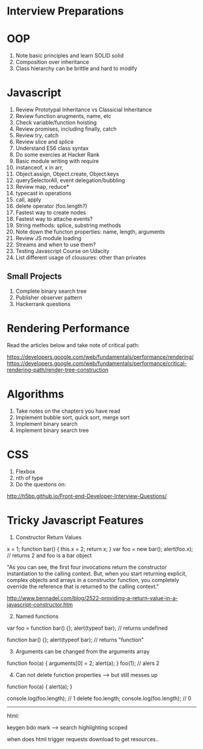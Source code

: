 Interview Preparations
======================

# OOP

1. Note basic principles and learn SOLID solid
2. Composition over inheritance
3. Class hierarchy can be brittle and hard to modify

# Javascript

1. Review Prototypal Inheritance vs Classicial Inheritance
2. Review function arugments, name, etc
3. Check variable/function hoisting
4. Review promises, including finally, catch
5. Review try, catch
6. Review slice and splice
7. Understand ES6 class syntax
8. Do some exercies at Hacker Rank
9. Basic module writing with require
10. instanceof, x in arr,
11. Object.assign, Object.create, Object.keys
12. querySelectorAll, event delegation/bubbling
13. Review map, reduce*
14. typecast in operations
15. call, apply
16. delete operator (foo.length?)
17. Fastest way to create nodes
18. Fastest way to attache events?
19. String methods: splice, substring methods
20. Note down the functon properties: name, length, arguments
21. Review JS module loading
22. Streams and when to use them?
23. Testing Javascript Course on Udacity
24. List different usage of clousures: other than privates

## Small Projects

1. Complete binary search tree
2. Publisher observer pattern
3. Hackerrank questions

# Rendering Performance

Read the articles below and take note of critical path:

https://developers.google.com/web/fundamentals/performance/rendering/
https://developers.google.com/web/fundamentals/performance/critical-rendering-path/render-tree-construction


# Algorithms

1. Take notes on the chapters you have read
2. Implement bubble sort, quick sort, merge sort
3. Implement binary search
4. Implement binary search tree

# CSS

1. Flexbox
2. nth of type
3. Do the questons on:

http://h5bp.github.io/Front-end-Developer-Interview-Questions/

# Tricky Javascript Features

1. Constructor Return Values

x = 1;
function bar() {
    this.x = 2;
    return x;
}
var foo = new bar();
alert(foo.x); // returns 2 and foo is a bar object

"As you can see, the first four invocations return the constructor instantiation to the calling context. But, when you start returning explicit, complex objects and arrays in a constructor function, you completely override the reference that is returned to the calling context."

http://www.bennadel.com/blog/2522-providing-a-return-value-in-a-javascript-constructor.htm

2. Named functions

var foo = function bar() {};
alert(typeof bar); // returns undefined

function bar() {};
alert(typeof bar); // returns "function"

3. Arguments can be changed from the arguments array

function foo(a) {
    arguments[0] = 2;
    alert(a);
}
foo(1); // alers 2

4. Can not delete function properties --> but still messes up

function foo(a) {
    alert(a);
}

console.log(foo.length); // 1
delete foo.length;
console.log(foo.length); // 0

-----

html:

keygen
bdo
mark --> search highlighting
scoped

when does html trigger requests download to get resources..